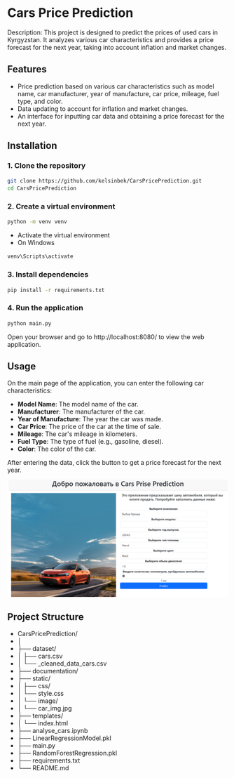 # Cars Price Prediction

Description: This project is designed to predict the prices of used cars in Kyrgyzstan. It analyzes various car characteristics and provides a price forecast for the next year, taking into account inflation and market changes.

## Features

- Price prediction based on various car characteristics such as model name, car manufacturer, year of manufacture, car price, mileage, fuel type, and color.
- Data updating to account for inflation and market changes.
- An interface for inputting car data and obtaining a price forecast for the next year.

## Installation

### 1. Clone the repository

```bash
git clone https://github.com/kelsinbek/CarsPricePrediction.git
cd CarsPricePrediction
```

### 2. Create a virtual environment

```bash
python -m venv venv
```
  - Activate the virtual environment
  - On Windows
   ```bash
   venv\Scripts\activate
   ```

### 3. Install dependencies

```bash
pip install -r requirements.txt
```

### 4. Run the application

```bash
python main.py
```
Open your browser and go to http://localhost:8080/ to view the web application.

## Usage
On the main page of the application, you can enter the following car characteristics:

- **Model Name**: The model name of the car.
- **Manufacturer**: The manufacturer of the car.
- **Year of Manufacture**: The year the car was made.
- **Car Price**: The price of the car at the time of sale.
- **Mileage**: The car's mileage in kilometers.
- **Fuel Type**: The type of fuel (e.g., gasoline, diesel).
- **Color**: The color of the car.

After entering the data, click the button to get a price forecast for the next year.

![Alt text](documentation/screen.png)

## Project Structure

- CarsPricePrediction/
- │
- ├── dataset/
- │           ├── cars.csv
- │           └── _cleaned_data_cars.csv
- ├── documentation/
- ├── static/
- │          ├── css/
- │          └── style.css
- │          └── image/
- │                    └── car_img.jpg
- ├── templates/
- │             └── index.html
- ├── analyse_cars.ipynb
- ├── LinearRegressionModel.pkl
- ├── main.py
- ├── RandomForestRegression.pkl
- ├── requirements.txt
- └── README.md
